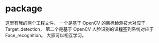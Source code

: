# package
这里有我的两个工程文件，
一个是基于 OpenCV 的目标检测技术对应于Target_detection，
第二个是基于 OpenCV 人脸识别的课程签到系统对应于Face_recognition。
大家可以相互学习。

